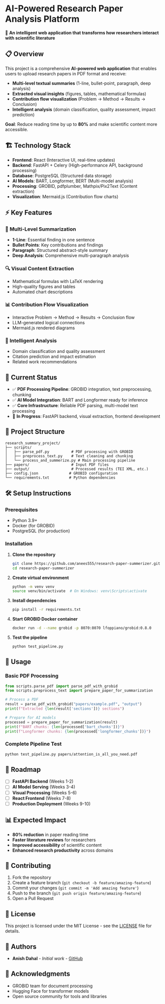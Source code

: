 # AI-Powered Research Paper Analysis Platform

🚀 **An intelligent web application that transforms how researchers interact with scientific literature**

## 📋 **Overview**

This project is a comprehensive **AI-powered web application** that enables users to upload research papers in PDF format and receive:
- **Multi-level textual summaries** (1-line, bullet-point, paragraph, deep analysis)
- **Extracted visual insights** (figures, tables, mathematical formulas)  
- **Contribution flow visualization** (Problem → Method → Results → Conclusion)
- **Intelligent analysis** (domain classification, quality assessment, impact prediction)

**Goal**: Reduce reading time by up to **80%** and make scientific content more accessible.

## 🏗️ **Technology Stack**

- **Frontend**: React (Interactive UI, real-time updates)
- **Backend**: FastAPI + Celery (High-performance API, background processing)
- **Database**: PostgreSQL (Structured data storage)
- **AI Models**: BART, Longformer, BERT (Multi-model analysis)
- **Processing**: GROBID, pdfplumber, Mathpix/Pix2Text (Content extraction)
- **Visualization**: Mermaid.js (Contribution flow charts)

## ⚡ **Key Features**

### 🎯 **Multi-Level Summarization**
- **1-Line**: Essential finding in one sentence
- **Bullet Points**: Key contributions and findings  
- **Paragraph**: Structured abstract-style summary
- **Deep Analysis**: Comprehensive multi-paragraph analysis

### 🔍 **Visual Content Extraction**
- Mathematical formulas with LaTeX rendering
- High-quality figures and tables
- Automated chart descriptions

### 📊 **Contribution Flow Visualization**  
- Interactive Problem → Method → Results → Conclusion flow
- LLM-generated logical connections
- Mermaid.js rendered diagrams

### 🧠 **Intelligent Analysis**
- Domain classification and quality assessment
- Citation prediction and impact estimation
- Related work recommendations

## 🚀 **Current Status**

- ✅ **PDF Processing Pipeline**: GROBID integration, text preprocessing, chunking
- ✅ **AI Model Integration**: BART and Longformer ready for inference
- ✅ **Core Infrastructure**: Reliable PDF parsing, multi-model text processing
- 🔄 **In Progress**: FastAPI backend, visual extraction, frontend development

## 📁 **Project Structure**

```
research_summary_project/
├── scripts/
│   ├── parse_pdf.py          # PDF processing with GROBID
│   ├── preprocess_text.py    # Text cleaning and chunking
│   └── process_and_summerize.py # Main processing pipeline
├── papers/                   # Input PDF files
├── output/                   # Processed results (TEI XML, etc.)
├── config.json              # GROBID configuration
└── requirements.txt         # Python dependencies
```

## 🛠️ **Setup Instructions**

### Prerequisites
- Python 3.9+
- Docker (for GROBID)
- PostgreSQL (for production)

### Installation
1. **Clone the repository**
   ```bash
   git clone https://github.com/anees555/research-paper-summerizer.git
   cd research-paper-summerizer
   ```

2. **Create virtual environment**
   ```bash
   python -m venv venv
   source venv/bin/activate  # On Windows: venv\Scripts\activate
   ```

3. **Install dependencies**
   ```bash
   pip install -r requirements.txt
   ```

4. **Start GROBID Docker container**
   ```bash
   docker run -d --name grobid -p 8070:8070 lfoppiano/grobid:0.8.0
   ```

5. **Test the pipeline**
   ```bash
   python test_pipeline.py
   ```

## 📖 **Usage**

### Basic PDF Processing
```python
from scripts.parse_pdf import parse_pdf_with_grobid
from scripts.preprocess_text import prepare_paper_for_summarization

# Process a PDF
result = parse_pdf_with_grobid("papers/example.pdf", "output")
print(f"Extracted {len(result['sections'])} sections")

# Prepare for AI models
processed = prepare_paper_for_summarization(result)
print(f"BART chunks: {len(processed['bart_chunks'])}")
print(f"Longformer chunks: {len(processed['longformer_chunks'])}")
```

### Complete Pipeline Test
```bash
python test_pipeline.py papers/attention_is_all_you_need.pdf
```

## 🎯 **Roadmap**

- [ ] **FastAPI Backend** (Weeks 1-2)
- [ ] **AI Model Serving** (Weeks 3-4)  
- [ ] **Visual Processing** (Weeks 5-6)
- [ ] **React Frontend** (Weeks 7-8)
- [ ] **Production Deployment** (Weeks 9-10)

## 📊 **Expected Impact**

- **80% reduction** in paper reading time
- **Faster literature reviews** for researchers  
- **Improved accessibility** of scientific content
- **Enhanced research productivity** across domains

## 🤝 **Contributing**

1. Fork the repository
2. Create a feature branch (`git checkout -b feature/amazing-feature`)
3. Commit your changes (`git commit -m 'Add amazing feature'`)
4. Push to the branch (`git push origin feature/amazing-feature`)
5. Open a Pull Request

## 📄 **License**

This project is licensed under the MIT License - see the [LICENSE](LICENSE) file for details.

## 👥 **Authors**

- **Anish Dahal** - *Initial work* - [GitHub](https://github.com/anees555)

## 🙏 **Acknowledgments**

- GROBID team for document processing
- Hugging Face for transformer models
- Open source community for tools and libraries